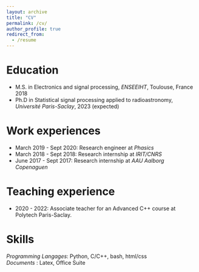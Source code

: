 ```yaml
---
layout: archive
title: "CV"
permalink: /cv/
author_profile: true
redirect_from:
  - /resume
---
```



Education
======

* M.S. in Electronics and signal processing, *ENSEEIHT*, Toulouse, France 2018
* Ph.D in Statistical signal processing applied to radioastronomy, *Université Paris-Saclay*, 2023 (expected)

Work experiences
======
* March 2019 - Sept 2020: Research engineer at *Phasics*
* March 2018 - Sept 2018: Research internship at *IRIT/CNRS*
* June 2017 - Sept 2017: Research internship at *AAU Aalborg Copenaguen*

Teaching experience
======
* 2020 - 2022: Associate teacher for an Advanced C++ course at Polytech Paris-Saclay.

 
Skills
======
*Programming Langages*: Python, C/C++, bash, html/css \
*Documents* : Latex, Office Suite

<!-- Publications
======
  <ul>{% for post in site.publications %}
    {% include archive-single-cv.html %}
  {% endfor %}</ul> -->
  
<!-- Talks
======
  <ul>{% for post in site.talks %}
    {% include archive-single-talk-cv.html %}
  {% endfor %}</ul> -->
  
<!-- Teaching
======
  <ul>{% for post in site.teaching %}
    {% include archive-single-cv.html %}
  {% endfor %}</ul>
   -->
<!-- Service and leadership
======
* Currently signed in to 43 different slack teams -->
